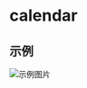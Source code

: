 # calendar


## 示例

![示例图片](https://img-blog.csdnimg.cn/20210227160819982.png?x-oss-process=image/watermark,type_ZmFuZ3poZW5naGVpdGk,shadow_10,text_aHR0cHM6Ly9ibG9nLmNzZG4ubmV0L3FxXzQzMjk3NTI3,size_16,color_FFFFFF,t_70)

